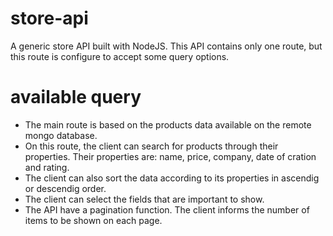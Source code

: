 # store-api
A generic store API built with NodeJS. This API contains only one route, but this route is configure to accept some query options.

# available query

- The main route is based on the products data available on the remote mongo database.
- On this route, the client can search for products through their properties. Their properties are: name, price, company, date of cration and rating.
- The client can also sort the data according to its properties in ascendig or descendig order.
- The client can select the fields that are important to show.
- The API have a pagination function. The client informs the number of items to be shown on each page.
